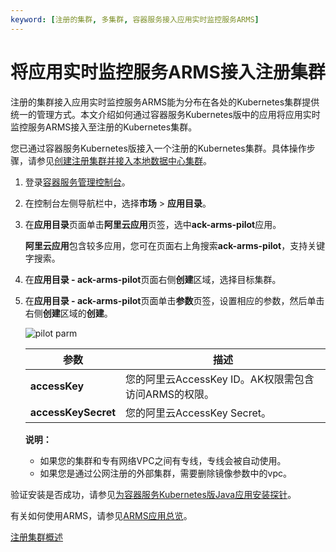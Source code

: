 ```yaml
---
keyword: [注册的集群, 多集群, 容器服务接入应用实时监控服务ARMS]
---
```


# 将应用实时监控服务ARMS接入注册集群

注册的集群接入应用实时监控服务ARMS能为分布在各处的Kubernetes集群提供统一的管理方式。本文介绍如何通过容器服务Kubernetes版中的应用将应用实时监控服务ARMS接入至注册的Kubernetes集群。

您已通过容器服务Kubernetes版接入一个注册的Kubernetes集群。具体操作步骤，请参见[创建注册集群并接入本地数据中心集群](/cn.zh-CN/Kubernetes集群用户指南/多云混合云/混合集群/创建注册集群并接入本地数据中心集群.md)。

1.  登录[容器服务管理控制台](https://cs.console.aliyun.com)。

2.  在控制台左侧导航栏中，选择**市场** \> **应用目录**。

3.  在**应用目录**页面单击**阿里云应用**页签，选中**ack-arms-pilot**应用。

    **阿里云应用**包含较多应用，您可在页面右上角搜索**ack-arms-pilot**，支持关键字搜索。

4.  在**应用目录 - ack-arms-pilot**页面右侧**创建**区域，选择目标集群。

5.  在**应用目录 - ack-arms-pilot**页面单击**参数**页签，设置相应的参数，然后单击右侧**创建**区域的**创建**。

    ![pilot parm](https://static-aliyun-doc.oss-accelerate.aliyuncs.com/assets/img/zh-CN/9206659951/p76784.png)

    |参数|描述|
    |--|--|
    |**accessKey**|您的阿里云AccessKey ID。AK权限需包含访问ARMS的权限。|
    |**accessKeySecret**|您的阿里云AccessKey Secret。|

    **说明：**

    -   如果您的集群和专有网络VPC之间有专线，专线会被自动使用。
    -   如果您是通过公网注册的外部集群，需要删除镜像参数中的vpc。

验证安装是否成功，请参见[为容器服务Kubernetes版Java应用安装探针](/cn.zh-CN/应用监控/接入应用监控/开始监控Java应用/为容器服务Kubernetes版Java应用安装探针.md)。

有关如何使用ARMS，请参见[ARMS应用总览](/cn.zh-CN/应用监控/控制台功能/应用总览.md)。

[注册集群概述](/cn.zh-CN/Kubernetes集群用户指南/多云混合云/混合集群/注册集群概述.md)

  


